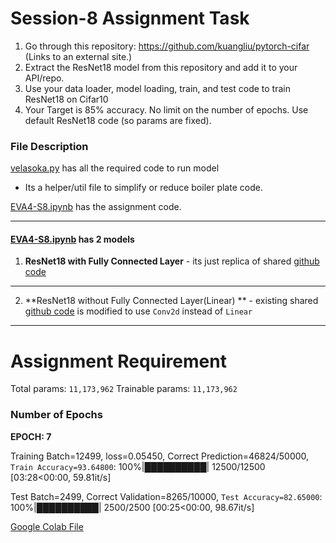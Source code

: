 # Session-8 Assignment Task
1. Go through this repository: https://github.com/kuangliu/pytorch-cifar (Links to an external site.)
2. Extract the ResNet18 model from this repository and add it to your API/repo. 
3. Use your data loader, model loading, train, and test code to train ResNet18 on Cifar10
4. Your Target is 85% accuracy. No limit on the number of epochs. Use default ResNet18 code (so params are fixed). 

### File Description

[velasoka.py](https://github.com/velasoka-repo/EVA4/blob/master/Session-8/velasoka.py "velasoka.py") has all the required code to run model
- Its a helper/util file to simplify or reduce boiler plate code.

[EVA4-S8.ipynb](https://github.com/velasoka-repo/EVA4/blob/master/Session-8/EVA4_S8.ipynb "EVA4-S8.ipynb") has the assignment code.



------------


#### [EVA4-S8.ipynb](https://github.com/velasoka-repo/EVA4/blob/master/Session-8/EVA4_S8.ipynb "EVA4-S8.ipynb")  has 2 models

1. **ResNet18 with Fully Connected Layer** - its just replica of shared [github code](https://github.com/kuangliu/pytorch-cifar/blob/master/models/resnet.py)

------------


2. **ResNet18 without Fully Connected Layer(Linear) ** - existing shared [github code](https://github.com/kuangliu/pytorch-cifar/blob/master/models/resnet.py) is modified to use `Conv2d` instead of `Linear`

------------

# Assignment Requirement

Total params: `11,173,962`
Trainable params: `11,173,962`

### Number of Epochs

**EPOCH: 7**

Training Batch=12499, loss=0.05450, Correct Prediction=46824/50000, `Train Accuracy=93.64800`: 100%|██████████| 12500/12500 [03:28<00:00, 59.81it/s]

Test Batch=2499, Correct Validation=8265/10000, `Test Accuracy=82.65000`: 100%|██████████| 2500/2500 [00:25<00:00, 98.67it/s]


[Google Colab File](https://colab.research.google.com/github/velasoka-repo/EVA4/blob/master/Session-8/EVA4_S8.ipynb)
